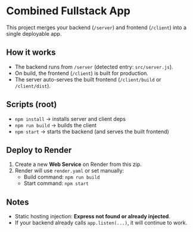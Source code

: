 
# Combined Fullstack App

This project merges your backend (`/server`) and frontend (`/client`) into a single deployable app.

## How it works
- The backend runs from `/server` (detected entry: `src/server.js`).
- On build, the frontend (`/client`) is built for production.
- The server auto-serves the built frontend (`/client/build` or `/client/dist`).

## Scripts (root)
- `npm install` → installs server and client deps
- `npm run build` → builds the client
- `npm start` → starts the backend (and serves the built frontend)

## Deploy to Render
1. Create a new **Web Service** on Render from this zip.
2. Render will use `render.yaml` or set manually:
   - Build command: `npm run build`
   - Start command: `npm start`

## Notes
- Static hosting injection: **Express not found or already injected**.
- If your backend already calls `app.listen(...)`, it will continue to work.
